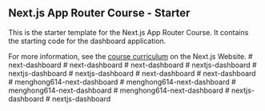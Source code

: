 ## Next.js App Router Course - Starter

This is the starter template for the Next.js App Router Course. It contains the starting code for the dashboard application.

For more information, see the [course curriculum](https://nextjs.org/learn) on the Next.js Website.
#   n e x t - d a s h b o a r d  
 #   n e x t - d a s h b o a r d  
 #   n e x t - d a s h b o a r d  
 #   n e x t j s - d a s h b o a r d  
 #   n e x t j s - d a s h b o a r d  
 #   n e x t j s - d a s h b o a r d  
 #   n e x t - d a s h b o a r d  
 #   n e x t - d a s h b o a r d  
 #   m e n g h o n g 6 1 4 - n e x t - d a s h b o a r d  
 #   m e n g h o n g 6 1 4 - n e x t - d a s h b o a r d  
 #   m e n g h o n g 6 1 4 - n e x t - d a s h b o a r d  
 #   m e n g h o n g 6 1 4 - n e x t - d a s h b o a r d  
 #   n e x t j s - d a s h b o a r d  
 #   n e x t j s - d a s h b o a r d  
 